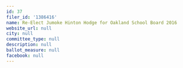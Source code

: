 ```yaml
---
id: 37
filer_id: '1386416'
name: Re-Elect Jumoke Hinton Hodge for Oakland School Board 2016
website_url: null
city: null
committee_type: null
description: null
ballot_measure: null
facebook: null
---
```

